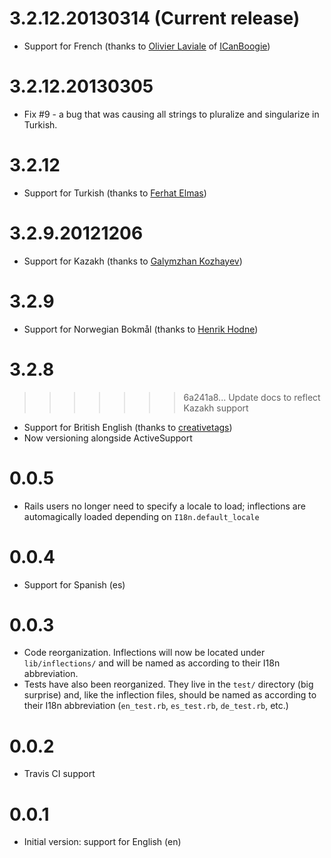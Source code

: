 3.2.12.20130314 (Current release)
=================================
* Support for French (thanks to [Olivier Laviale](https://github.com/olvlvl) of [ICanBoogie](https://github.com/ICanBoogie/Inflector))

3.2.12.20130305
===============
* Fix #9 - a bug that was causing all strings to pluralize and singularize in Turkish.

3.2.12
======
* Support for Turkish (thanks to [Ferhat Elmas](https://github.com/ferhatelmas))

3.2.9.20121206
==============
* Support for Kazakh (thanks to [Galymzhan Kozhayev](https://github.com/galymzhan))

3.2.9
=====
* Support for Norwegian Bokmål (thanks to [Henrik Hodne](https://github.com/henrikhodne))

3.2.8
=====
>>>>>>> 6a241a8... Update docs to reflect Kazakh support
* Support for British English (thanks to [creativetags](https://github.com/creativetags))
* Now versioning alongside ActiveSupport

0.0.5
=====
* Rails users no longer need to specify a locale to load; inflections are automagically loaded depending on `I18n.default_locale`

0.0.4
=====
* Support for Spanish (es)

0.0.3
=====
* Code reorganization. Inflections will now be located under `lib/inflections/` and will be named as according to their I18n abbreviation.
* Tests have also been reorganized. They live in the `test/` directory (big surprise) and, like the inflection files, should be named as according to their I18n abbreviation (`en_test.rb`, `es_test.rb`, `de_test.rb`, etc.)

0.0.2
=====
* Travis CI support

0.0.1
=====
* Initial version: support for English (en)
